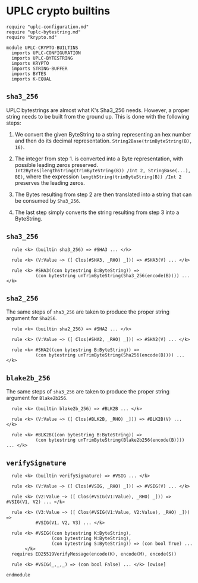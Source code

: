 # UPLC crypto builtins 

```k
require "uplc-configuration.md"
require "uplc-bytestring.md"
require "krypto.md"

module UPLC-CRYPTO-BUILTINS
  imports UPLC-CONFIGURATION
  imports UPLC-BYTESTRING
  imports KRYPTO
  imports STRING-BUFFER
  imports BYTES
  imports K-EQUAL
```

## `sha3_256`

UPLC bytestrings are almost what K's Sha3_256 needs. However, a proper string needs to
be built from the ground up. This is done with the following steps:

1. We convert the given ByteString to a string representing an hex
     number and then do its decimal representation.
     `String2Base(trimByteString(B), 16)`.

2. The integer from step 1. is converted into a Byte representation,
     with possible leading zeros preserved.
     `Int2Bytes(lengthString(trimByteString(B)) /Int 2,
     StringBase(...), BE)`, where the expression
     `lengthString(trimByteString(B)) /Int 2` preserves the leading
     zeros.

3. The Bytes resulting from step 2 are then translated into a string
     that can be consumed by `Sha3_256`.

4. The last step simply converts the string resulting from step 3 into
a ByteString.

## `sha3_256`

```k 
  rule <k> (builtin sha3_256) => #SHA3 ... </k>

  rule <k> (V:Value ~> ([ Clos(#SHA3, _RHO) _])) => #SHA3(V) ... </k>

  rule <k> #SHA3((con bytestring B:ByteString)) =>
           (con bytestring unTrimByteString(Sha3_256(encode(B)))) ... </k>
```

## `sha2_256`

The same steps of `sha3_256` are taken to produce the proper string argument for `Sha256`.

```k 
  rule <k> (builtin sha2_256) => #SHA2 ... </k>

  rule <k> (V:Value ~> ([ Clos(#SHA2, _RHO) _])) => #SHA2(V) ... </k>

  rule <k> #SHA2((con bytestring B:ByteString)) =>
           (con bytestring unTrimByteString(Sha256(encode(B)))) ... </k>
```

## `blake2b_256`

The same steps of `sha3_256` are taken to produce the proper string argument for `Blake2b256`.

```k
  rule <k> (builtin blake2b_256) => #BLK2B ... </k>

  rule <k> (V:Value ~> ([ Clos(#BLK2B, _RHO) _])) => #BLK2B(V) ... </k>

  rule <k> #BLK2B((con bytestring B:ByteString)) =>
           (con bytestring unTrimByteString(Blake2b256(encode(B)))) ... </k>
```

## `verifySignature`

```k
  rule <k> (builtin verifySignature) => #VSIG ... </k>

  rule <k> (V:Value ~> ([ Clos(#VSIG, _RHO) _])) => #VSIG(V) ... </k>

  rule <k> (V2:Value ~> ([ Clos(#VSIG(V1:Value), _RHO) _])) => #VSIG(V1, V2) ... </k>

  rule <k> (V3:Value ~> ([ Clos(#VSIG(V1:Value, V2:Value), _RHO) _])) =>
           #VSIG(V1, V2, V3) ... </k>

  rule <k> #VSIG((con bytestring K:ByteString),
                 (con bytestring M:ByteString),
                 (con bytestring S:ByteString)) => (con bool True) ...
       </k>
  requires ED25519VerifyMessage(encode(K), encode(M), encode(S))

  rule <k> #VSIG(_,_,_) => (con bool False) ... </k> [owise]
```

```k
endmodule
``` 